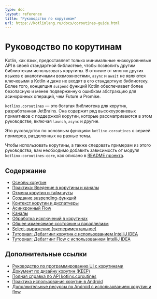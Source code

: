 ```yaml
---
type: doc
layout: reference
title: "Руководство по корутинам"
url: https://kotlinlang.ru/docs/coroutines-guide.html
---
```


<!-- При переводе статьи оригинальная версия была от 26 August 2021 -->

<!-- # Coroutines guide -->
# Руководство по корутинам

<!-- Kotlin, as a language, provides only minimal low-level APIs in its standard library to enable various other 
libraries to utilize coroutines. Unlike many other languages with similar capabilities, `async` and `await`
are not keywords in Kotlin and are not even part of its standard library. Moreover, Kotlin's concept
of _suspending function_ provides a safer and less error-prone abstraction for asynchronous 
operations than futures and promises. -->
Kotlin, как язык, предоставляет только минимальные низкоуровневые API в своей стандартной библиотеке, чтобы позволить
другим библиотекам использовать корутины. В отличие от многих других языков с аналогичными возможностями, `async` и
`await` не являются ключевыми в Kotlin и даже не входят в его стандартную библиотеку. Более того, концепция
`suspend` функций Kotlin обеспечивает более безопасную и менее подверженную ошибкам абстракцию для асинхронных операций,
чем Future и Promise.

<!-- `kotlinx.coroutines` is a rich library for coroutines developed by JetBrains. It contains a number of high-level 
coroutine-enabled primitives that this guide covers, including `launch`, `async` and others. -->
`kotlinx.coroutines` — это богатая библиотека для корутин, разработанная JetBrains. Она содержит ряд высокоуровневых
примитивов с поддержкой корутин, которые рассматриваются в этом руководстве, включая `launch`, `async` и другие.

<!-- This is a guide on core features of `kotlinx.coroutines` with a series of examples, divided up into different topics. -->
Это руководство по основным функциям `kotlinx.coroutines` с серией примеров, разделенных на разные темы.

<!-- In order to use coroutines as well as follow the examples in this guide, you need to add a dependency on the `kotlinx-coroutines-core` module as explained
[in the project README](https://github.com/Kotlin/kotlinx.coroutines/blob/master/README.md#using-in-your-projects). -->
Чтобы использовать корутины, а также следовать примерам из этого руководства, вам необходимо добавить зависимость от модуля `kotlinx-coroutines-core`, как описано в [README проекта](https://github.com/Kotlin/kotlinx.coroutines/blob/master/README.md#using-in-your-projects).

<a name="table-of-contents"></a>

<!-- ## Table of contents -->
## Содержание

<!-- 
* [Coroutines basics](coroutines-basics.md)
* [Hands-on: Intro to coroutines and channels](https://play.kotlinlang.org/hands-on/Introduction%20to%20Coroutines%20and%20Channels)
* [Cancellation and timeouts](cancellation-and-timeouts.md)
* [Composing suspending functions](composing-suspending-functions.md)
* [Coroutine context and dispatchers](coroutine-context-and-dispatchers.md)
* [Asynchronous Flow](flow.md)
* [Channels](channels.md)
* [Coroutine exceptions handling](exception-handling.md)
* [Shared mutable state and concurrency](shared-mutable-state-and-concurrency.md)
* [Select expression (experimental)](select-expression.md)
* [Tutorial: Debug coroutines using IntelliJ IDEA](debug-coroutines-with-idea.md)
* [Tutorial: Debug Kotlin Flow using IntelliJ IDEA](debug-flow-with-idea.md)
-->

* [Основы корутин](coroutines-basics.html)
* [Практика: Введение в корутины и каналы](https://play.kotlinlang.org/hands-on/Introduction%20to%20Coroutines%20and%20Channels)
* [Отмена корутин и тайм-ауты](cancellation-and-timeouts.html)
* [Создание suspending-функций](composing-suspending-functions.html)
* [Контекст корутин и диспатчеры](coroutine-context-and-dispatchers.html)
* [Асинхронный Flow](flow.html)
* [Каналы](channels.html)
* [Обработка исключений в корутинах](exception-handling.html)
* [Общее изменяемое состояние и параллелизм](shared-mutable-state-and-concurrency.html)
* [Select-выражение (экспериментальное)](select-expression.html)
* [Туториал: Дебаггинг корутин с использованием IntelliJ IDEA](debug-coroutines-with-idea.html)
* [Туториал: Дебаггинг Flow с использованием IntelliJ IDEA](debug-flow-with-idea.html)

<a name="additional-references"></a>

<!-- ## Additional references -->
## Дополнительные ссылки

<!-- 
* [Guide to UI programming with coroutines](https://github.com/Kotlin/kotlinx.coroutines/blob/master/ui/coroutines-guide-ui.md)
* [Coroutines design document (KEEP)](https://github.com/Kotlin/KEEP/blob/master/proposals/coroutines.md)
* [Full kotlinx.coroutines API reference](https://kotlin.github.io/kotlinx.coroutines)
* [Best practices for coroutines in Android](https://developer.android.com/kotlin/coroutines/coroutines-best-practices)
* [Additional Android resources for Kotlin coroutines and flow](https://developer.android.com/kotlin/coroutines/additional-resources)
-->

* [Руководство по программированию UI с корутинами](https://github.com/Kotlin/kotlinx.coroutines/blob/master/ui/coroutines-guide-ui.md)
* [Документ по дизайну корутин (KEEP)](https://github.com/Kotlin/KEEP/blob/master/proposals/coroutines.md)
* [Полная справка по API kotlinx.coroutines](https://kotlin.github.io/kotlinx.coroutines)
* [Практика использования корутин в Android](https://developer.android.com/kotlin/coroutines/coroutines-best-practices)
* [Дополнительные ресурсы по Android с использованием корутин и flow](https://developer.android.com/kotlin/coroutines/additional-resources)
